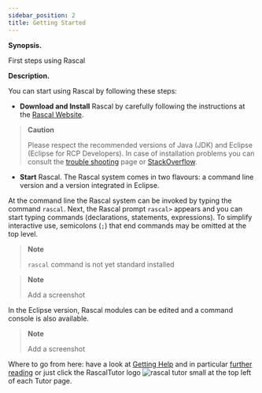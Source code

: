 ```yaml
---
sidebar_position: 2
title: Getting Started
---
```

**Synopsis.**

First steps using Rascal

**Description.**

You can start using Rascal by following these steps:

  - **Download and Install** Rascal by carefully following the instructions at the [Rascal
    Website](http://www.rascal-mpl.org/start/).

> **Caution**
> 
> Please respect the recommended versions of Java (JDK) and Eclipse (Eclipse for RCP Developers). In case of
> installation problems you can consult the [trouble shooting](http://www.rascal-mpl.org/help/troubleshooting.html) page
> or [StackOverflow](http://stackoverflow.com/questions/tagged/rascal).

  - **Start** Rascal. The Rascal system comes in two flavours: a command line version and a version integrated in
    Eclipse.

At the command line the Rascal system can be invoked by typing the command `rascal`. Next, the Rascal prompt `rascal>`
appears and you can start typing commands (declarations, statements, expressions). To simplify interactive use,
semicolons (`;`) that end commands may be omitted at the top level.

> **Note**
> 
> `rascal` command is not yet standard installed

> **Note**
> 
> Add a screenshot

In the Eclipse version, Rascal modules can be edited and a command console is also available.

> **Note**
> 
> Add a screenshot

Where to go from here: have a look at [Getting Help](/GettingHelp) and in particular [further
reading](/GettingHelp#GettingHelp-FurtherReading) or just click the RascalTutor logo ![rascal tutor small](/images/rascal-tutor-small.png) at the top left of each Tutor page.
